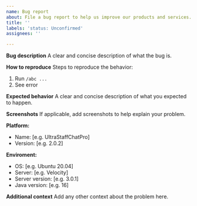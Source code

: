 ```yaml
---
name: Bug report
about: File a bug report to help us improve our products and services.
title: ''
labels: 'status: Unconfirmed'
assignees: ''

---
```


**Bug description**
A clear and concise description of what the bug is.

**How to reproduce**
Steps to reproduce the behavior:
1. Run `/abc ...`
2. See error

**Expected behavior**
A clear and concise description of what you expected to happen.

**Screenshots**
If applicable, add screenshots to help explain your problem.

**Platform:**
 - Name: [e.g. UltraStaffChatPro]
 - Version: [e.g. 2.0.2]

**Enviroment:**
 - OS: [e.g. Ubuntu 20.04]
 - Server: [e.g. Velocity]
 - Server version: [e.g. 3.0.1]
 - Java version: [e.g. 16]

**Additional context**
Add any other context about the problem here.
